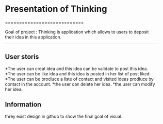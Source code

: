 <h1>Presentation of Thinking</h1>
============================

Goal of project : 
Thinking is application which allows to users to deposit their idea in this application.

-----------------------------

<h2>User storis </h2>

*The user can creat idea and this idea can be validate to post this idea.
*The user can be like idea and this idea is posted in her list of post liked.
*The user can be prodiuce a liste of contact and visited ideas prodiuce by contact in the account.
*the user can delete her idea.
*the user can modify her idea.

<h2>Information</h2>
threy exist design in github to show the final goal of visual.